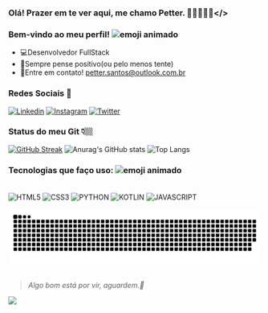 ### Olá! Prazer em te ver aqui, me chamo Petter. 👋🏼👨🏽‍💻</>

### Bem-vindo ao meu perfil! <img src="https://tenor.com/pt-BR/view/emoji-dance-z-emoji-asik-meme-emoji-joget-asik-smile-dance-z-emoji-meme-gif-8003429575691782065.gif" alt="emoji animado" width="20" height="20">

- 💻Desenvolvedor FullStack
- 🍃Sempre pense positivo(ou pelo menos tente)
- 📨Entre em contato! petter.santos@outlook.com.br

### Redes Sociais 📱

[![Linkedin](https://img.shields.io/badge/LinkedIn-0077B5?style=for-the-badge&logo=linkedin&logoColor=white)](https://www.linkedin.com/in/pettersantos)
[![Instagram](https://img.shields.io/badge/Instagram-E4405F?style=for-the-badge&logo=instagram&logoColor=white)](https://www.instagram.com/p.petterx/)
[![Twitter](https://img.shields.io/badge/Twitter-1DA1F2?style=for-the-badge&logo=twitter&logoColor=white)](https://x.com/SnakeEyesfox)

### Status do meu Git 👇🏼

[![GitHub Streak](https://github-readme-streak-stats-six-ruddy.vercel.app?user=PetterSsantos&theme=dracula&locale=pt_BR&date_format=j%20M%5B%20Y%5D)](https://git.io/streak-stats) ![Anurag's GitHub stats](https://github-readme-stats.vercel.app/api?username=PetterSsantos&show_icons=true&theme=dracula) 
![Top Langs](https://github-readme-stats.vercel.app/api/top-langs/?username=PetterSsantos&langs_count=8&layout=compact&hide_progress=true&theme=dracula)

### Tecnologias que faço uso: <img src="https://tenor.com/pt-BR/view/linux-computer-os-ghosth-cyber-gif-25074749.gif" alt="emoji animado" width="30" height="20">

<div style= "display: inline_block"><br/>
<img align="center" alt="HTML5" src="https://img.shields.io/badge/HTML5-E34F26?style=for-the-badge&logo=html5&logoColor=white">
<img align="center" alt="CSS3" src="https://img.shields.io/badge/CSS3-1572B6?style=for-the-badge&logo=CSS&logoColor=white">

<img align="center" alt="PYTHON" src="https://img.shields.io/badge/Python-3776AB?style=for-the-badge&logo=python&logoColor=white">
<img align="center" alt="KOTLIN" src="https://img.shields.io/badge/Kotlin-0095D5?&style=for-the-badge&logo=kotlin&logoColor=white">
<img align="center" alt="JAVASCRIPT" src="https://img.shields.io/badge/Javascript-0095D5?&style=for-the-badge&logo=javascript&logoColor=white">
</div><br/>

<picture align="center">
  <source media="(prefers-color-scheme: dark)" srcset="https://raw.githubusercontent.com/mari4souza/mari4souza/output/github-contribution-grid-snake-dark.svg">
  <source media="(prefers-color-scheme: light)" srcset="https://raw.githubusercontent.com/mari4souza/mari4souza/output/github-contribution-grid-snake-dark.svg">
  <img align="center" alt="github contribution grid snake animation" src="https://raw.githubusercontent.com/mari4souza/mari4souza/output/github-contribution-grid-snake.svg">
</picture><br><br>

> _Algo bom está por vir, aguardem.👀_ <br>

![](https://visitcount.itsvg.in/api?id=PetterSsantos&icon=0&color=0)
